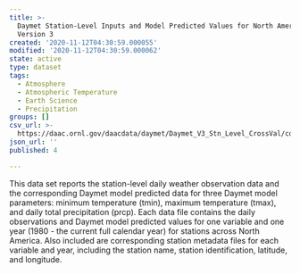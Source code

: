 ```yaml
---
title: >-
  Daymet Station-Level Inputs and Model Predicted Values for North America,
  Version 3
created: '2020-11-12T04:30:59.000055'
modified: '2020-11-12T04:30:59.000062'
state: active
type: dataset
tags:
  - Atmosphere
  - Atmospheric Temperature
  - Earth Science
  - Precipitation
groups: []
csv_url: >-
  https://daac.ornl.gov/daacdata/daymet/Daymet_V3_Stn_Level_CrossVal/comp/Daymet_V3_tmax_2016.csv
json_url: ''
published: 4

---
```

This data set reports the station-level daily weather observation data and the corresponding Daymet model predicted data for three Daymet model parameters: minimum temperature (tmin), maximum temperature (tmax), and daily total precipitation (prcp). Each data file contains the daily observations and Daymet model predicted values for one variable and one year (1980 - the current full calendar year) for stations across North America. Also included are corresponding station metadata files for each variable and year, including the station name, station identification, latitude, and longitude.

